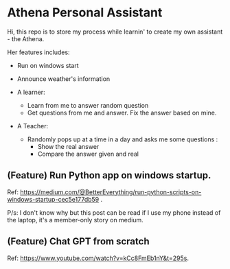 # Athena Personal Assistant

Hi, this repo is to store my process while learnin' to create my own assistant - the Athena.

Her features includes:

* Run on windows start

* Announce weather's information 

* A learner:
  * Learn from me to answer random question
  * Get questions from me and answer. Fix the answer based on mine.

* A Teacher:
  * Randomly pops up at a time in a day and asks me some questions : 
    * Show the real answer
    * Compare the answer given and real 


## (Feature) Run Python app on windows startup. 

Ref: https://medium.com/@BetterEverything/run-python-scripts-on-windows-startup-cec5e177db59 . 

P/s: I don't know why but this post can be read if I use my phone instead of the laptop, it's a member-only story on medium.

## (Feature) Chat GPT from scratch 

Ref: https://www.youtube.com/watch?v=kCc8FmEb1nY&t=295s. 
